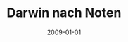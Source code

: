 ---
tags: album
title: Darwin nach Noten
image: darwin.jpg
performers:
  - 'Paul Kammerer: Acht Gesänge für eine Singstimme mit Begleitung des Pianoforte'
  - Olga Kindler, Sopran,
  - Judit Polgar, Klavier,
  - Darwin-Schlager,
  - Sophie Courvoisier, Mezzosopran,
  - Daniel Meller, Violine,
  - Maki Wiederkehr, Klavier
release: Juli 2009
label: ZHdK Records
direction: Andreas Werner, Radiostudio DRS 2 Zürich
bestellung: http://zhdkrecords.zhdk.ch/
date: 2009-01-01
---